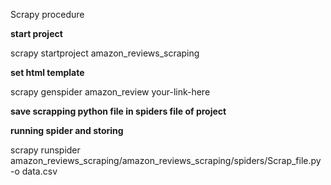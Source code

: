 
Scrapy procedure

**start project**

scrapy startproject amazon_reviews_scraping

**set html template**

scrapy genspider amazon_review your-link-here

**save scrapping python file in spiders file of project**

**running spider and storing**

scrapy runspider amazon_reviews_scraping/amazon_reviews_scraping/spiders/Scrap_file.py -o data.csv
